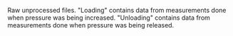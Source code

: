 Raw unprocessed files.
"Loading" contains data from measurements done when pressure was being increased.
"Unloading" contains data from measurements done when pressure was being released.
